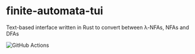 # finite-automata-tui
Text-based interface written in Rust to convert between λ-NFAs, NFAs and DFAs

![GitHub Actions](https://github.com/MarioJim/finite-automata-tui/workflows/Rust/badge.svg)
